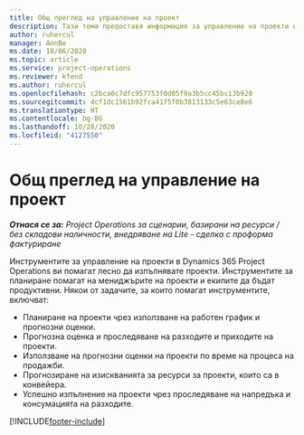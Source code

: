 ```yaml
---
title: Общ преглед на управление на проект
description: Тази тема предоставя информация за управление на проекти в Dynamics 365 Project Operations.
author: ruhercul
manager: AnnBe
ms.date: 10/06/2020
ms.topic: article
ms.service: project-operations
ms.reviewer: kfend
ms.author: ruhercul
ms.openlocfilehash: c2bca0c7dfc957753f0d05f9a3b5cc45bc13b920
ms.sourcegitcommit: 4cf1dc1561b92fca4175f0b3813133c5e63ce8e6
ms.translationtype: HT
ms.contentlocale: bg-BG
ms.lasthandoff: 10/28/2020
ms.locfileid: "4127550"
---
```

# <a name="project-management-overview"></a>Общ преглед на управление на проект

_**Отнася се за:** Project Operations за сценарии, базирани на ресурси / без складови наличности, внедряване на Lite - сделка с проформа фактуриране_

Инструментите за управление на проекти в Dynamics 365 Project Operations ви помагат лесно да изпълнявате проекти. Инструментите за планиране помагат на мениджърите на проекти и екипите да бъдат продуктивни. Някои от задачите, за които помагат инструментите, включват:

- Планиране на проекти чрез използване на работен график и прогнозни оценки.
- Прогнозна оценка и проследяване на разходите и приходите на проекти.
- Използване на прогнозни оценки на проекти по време на процеса на продажби.
- Прогнозиране на изискванията за ресурси за проекти, които са в конвейера.
- Успешно изпълнение на проекти чрез проследяване на напредъка и консумацията на разходите.


[!INCLUDE[footer-include](../includes/footer-banner.md)]